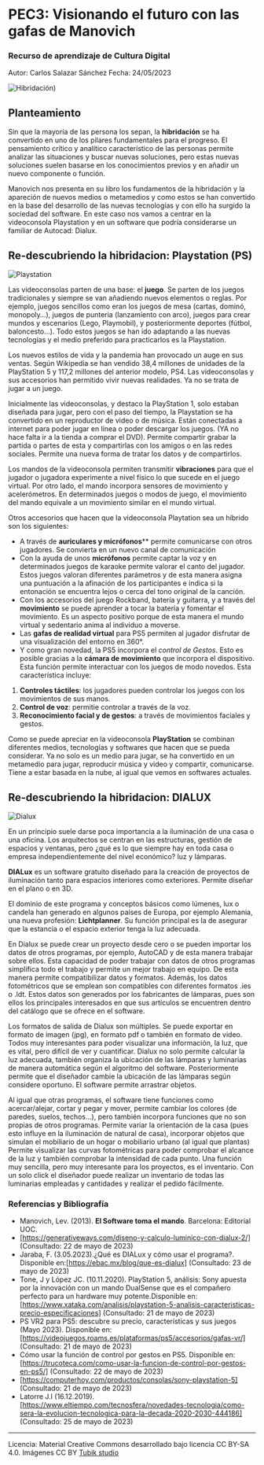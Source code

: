 # PEC3: Visionando el futuro con las gafas de Manovich 

### Recurso de aprendizaje de Cultura Digital 

Autor: Carlos Salazar Sánchez
Fecha:  24/05/2023

![Hibridación](https://www.eltiempo.com/files/article_main/uploads/2019/12/07/5dec47012d257.jpeg)) 



## Planteamiento

Sin que la mayoría de las persona los sepan, la **hibridación** se ha convertido en uno de los pilares fundamentales para el progreso. El pensamiento crítico y analítico característico de las personas permite analizar las situaciones y buscar nuevas soluciones, pero estas nuevas soluciones suelen basarse en los conocimientos previos y en añadir un nuevo componente o función.

Manovich nos presenta en su libro los fundamentos de la hibridación y la apareción de nuevos medios o metamedios y como estos se han convertido en la base del desarrollo de las nuevas tecnologías y con ello ha surgido la sociedad del software. En este caso nos vamos a centrar en la videoconsola Playstation y en un software que podría considerarse un familiar de Autocad: Dialux.

## Re-descubriendo la hibridacion: Playstation (PS)

![Playstation](https://cdn.computerhoy.com/sites/navi.axelspringer.es/public/media/image/legacy_bdt/ps5-digital-1964701.jpg?tf=384x) 

Las videoconsolas parten de una base: el **juego**. Se parten de los juegos tradicionales y siempre se van añadiendo nuevos elementos o reglas. Por ejemplo, juegos sencillos como eran los juegos de mesa (cartas, dominó, monopoly…), juegos de punteria (lanzamiento con arco), juegos para crear mundos y escenarios (Lego, Playmobil), y posteriormente deportes (fútbol, baloncesto…). Todo estos juegos se han ido adaptando a las nuevas tecnologías y el medio preferido para practicarlos es la Playstation.

Los nuevos estilos de vida y la pandemia han provocado un auge en sus ventas. Según Wikipedia se han vendido 38,4 millones de unidades de la PlayStation 5 y 117,2 millones del anterior modelo, PS4. Las videoconsolas y sus accesorios han permitido vivir nuevas realidades. Ya no se trata de jugar a un juego. 

Inicialmente las videoconsolas, y destaco la PlayStation 1, solo estaban diseñada para jugar, pero con el paso del tiempo, la Playstation se ha convertido en un reproductor de video o de música. Están conectadas a internet para poder jugar en línea o poder descargar los juegos. (YA no hace falta ir a la tienda a comprar el DVD). Permite compartir grabar la partida o partes de esta y compartirlas con los amigos o en las redes sociales.  Permite una nueva forma de tratar los datos y de compartirlos.

Los mandos de la videoconsola permiten transmitir  **vibraciones** para que el jugador o jugadora experimente a nivel físico lo que sucede en el juego virtual. Por otro lado, el mando incorpora sensores de movimiento y acelerómetros. En determinados juegos o modos de juego, el movimiento del mando equivale a un movimiento similar en el mundo virtual. 

Otros accesorios que hacen que la videoconsola Playtation sea un híbrido son los siguientes:
* A través de **auriculares y micrófonos**** permite comunicarse con otros jugadores. Se convierta en un nuevo canal de comunicación
* Con la ayuda de unos **micrófonos** permite captar la voz y en determinados juegos de karaoke permite valorar el canto del jugador. Estos juegos valoran diferentes parámetros y de esta manera asigna una puntuación a la afinación de los participantes e indica si la entonación se encuentra lejos o cerca del tono original de la canción.
* Con los accesorios del juego Rockband, batería y guitarra, y a través del **movimiento** se puede aprender a tocar la batería y fomentar el movimiento. Es un aspecto positivo porque de esta manera el mundo virtual y sedentario anima al individuo a moverse.
* Las **gafas de realidad virtual** para PS5 permiten al jugador disfrutar de una visualización del entorno en 360°. 
* Y como gran novedad, la PS5 incorpora el *control de Gestos*. Esto es posible gracias a la **cámara de movimiento** que incorpora el dispositivo. Esta función permite interactuar con los juegos de modo novedos. Esta característica incluye:

1. **Controles táctiles**: los jugadores pueden controlar los juegos con los movimientos de sus manos.
2. **Control de voz**: permitie controlar a través de la voz.
3. **Reconocimiento facial y de gestos**: a través de movimientos faciales y gestos.

Como se puede apreciar en la videoconsola **PlayStation** se combinan diferentes medios, tecnologías y softwares que hacen que se pueda considerar. Ya no solo es un medio para jugar, se ha convertido en un metamedio para jugar, reproducir música y video y compartir, comunicarse. Tiene a estar basada en la nube, al igual que vemos en softwares actuales.


## Re-descubriendo la hibridacion: DIALUX

![Dialux](https://blog.ebac.mx/blog/wp-content/uploads/2022/12/image3.gif)

En un principio suele darse poca importancia a la iluminación de una casa o una oficina. Los arquitectos se centran en las estructuras, gestión de espacios y ventanas, pero ¿qué es lo que siempre hay en toda casa o empresa independientemente del nivel económico? luz y lámparas. 

**DIALux** es un software gratuito diseñado para la creación de proyectos de iluminación tanto para espacios interiores como exteriores. Permite diseñar en el plano o en 3D. 

El dominio de este programa y conceptos básicos como lúmenes, lux o candela han generado en algunos países de Europa, por ejemplo Alemania, una nueva profesión: **Lichtplanner**. Su función principal es la de asegurar que la estancia o el espacio exterior tenga la luz adecuada. 

En Dialux se puede crear un proyecto desde cero o se pueden importar los datos de otros programas, por ejemplo, AutoCAD y de esta manera trabajar sobre ellos. Esta capacidad de poder trabajar con datos de otros programas simplifica todo el trabajo y permite un mejor trabajo en equipo. De esta manera permite compatibilizar datos y formatos. Además, los datos fotométricos que se emplean son compatibles con diferentes formatos .ies o .ldt. Estos datos son generados por los fabricantes de lámparas, pues son ellos los principales interesados en que sus artículos se encuentren dentro del catálogo que se ofrece en el software.  

Los formatos de salida de Dialux son múltiples. Se puede exportar en formato de imagen (jpg), en formato pdf o también en formato de video. Todos muy interesantes para poder visualizar una información, la luz, que es vital, pero difícil de ver y cuantificar.
Dialux no solo permite calcular la luz adecuada, también organiza la ubicación de las lámparas y luminarias de manera automática según el algoritmo del software. Posteriormente permite que el diseñador cambie la ubicación de las lámparas según considere oportuno. El software permite arrastrar objetos. 

Al igual que otras programas, el software tiene funciones como acercar/alejar, cortar y pegar y mover, permite cambiar los colores (de paredes, suelos, techos…), pero también incorpora funciones que no son propias de otros programas. Permite variar la orientación de la casa (pues esto influye en la iluminación de natural de casa), incorporar objetos que simulan el mobiliario de un hogar o mobiliario urbano (al igual que plantas) Permite visualizar las curvas fotométricas para poder comprobar el alcance de la luz y también comprobar la intensidad de cada punto. Una función muy sencilla, pero muy interesante para los proyectos, es el inventario. Con un solo click el diseñador puede realizar un inventario de todas las luminarias empleadas y cantidades y realizar el pedido fácilmente.

### Referencias y Bibliografía

* Manovich, Lev. (2013). **El Software toma el mando**. Barcelona: Editorial UOC. 
* [https://generativeways.com/diseno-y-calculo-luminico-con-dialux-2/] (Consultado: 22 de mayo de 2023)
* Jaraba, F. (3.05.2023).¿Qué es DIALux y cómo usar el programa?. Disponible en:[https://ebac.mx/blog/que-es-dialux] (Consultado: 23 de mayo de 2023)
*  Tone, J y López JC. (10.11.2020). PlayStation 5, análisis: Sony apuesta por la innovación con un mando DualSense que es el compañero perfecto para un hardware muy potente.Disponible en:[https://www.xataka.com/analisis/playstation-5-analisis-caracteristicas-precio-especificaciones] (Consultado: 21 de mayo de 2023)
* PS VR2 para PS5: descubre su precio, características y sus juegos (Mayo 2023). Disponible en:[https://videojuegos.roams.es/plataformas/ps5/accesorios/gafas-vr/] (Consultado: 21 de mayo de 2023)
* Cómo usar la función de control por gestos en PS5. Disponible en:[https://trucoteca.com/como-usar-la-funcion-de-control-por-gestos-en-ps5/] (Consultado: 22 de mayo de 2023)
* [https://computerhoy.com/productos/consolas/sony-playstation-5] (Consultado: 21 de mayo de 2023)
* Latorre J.I (16.12.2019).[https://www.eltiempo.com/tecnosfera/novedades-tecnologia/como-sera-la-evolucion-tecnologica-para-la-decada-2020-2030-444186] (Consultado: 25 de mayo de 2023)

----

Licencia: Material Creative Commons desarrollado bajo licencia CC BY-SA 4.0. Imágenes CC BY [Tubik studio](https://blog.tubikstudio.com/how-to-create-original-flat-illustrations-designers-tips/) 
